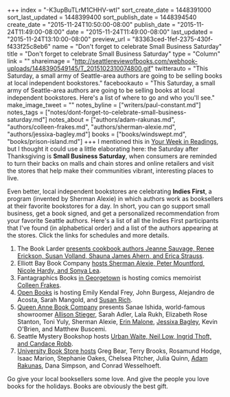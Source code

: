 +++
index = "-K3upBuTLrM1CHHV-wtI"
sort_create_date = 1448391000
sort_last_updated = 1448399400
sort_publish_date = 1448394540
create_date = "2015-11-24T10:50:00-08:00"
publish_date = "2015-11-24T11:49:00-08:00"
date = "2015-11-24T11:49:00-08:00"
last_updated = "2015-11-24T13:10:00-08:00"
preview_url = "83363ced-1fef-2375-430f-f433f25c8eb6"
name = "Don't forget to celebrate Small Business Saturday"
title = "Don't forget to celebrate Small Business Saturday"
type = "Column"
link = ""
shareimage = "http://seattlereviewofbooks.com/webhook-uploads/1448390549145/T_2015102310074800.gif"
twitterauto = "This Saturday, a small army of Seattle-area authors are going to be selling books at local independent bookstores."
facebookauto = "This Saturday, a small army of Seattle-area authors are going to be selling books at local independent bookstores. Here's a list of where to go and who you'll see."
make_image_tweet = ""
notes_byline = ["writers/paul-constant.md"]
notes_tags = ["notes/dont-forget-to-celebrate-small-business-saturday.md"]
notes_about = ["authors/adam-rakunas.md", "authors/colleen-frakes.md", "authors/sherman-alexie.md", "authors/jessixa-bagley.md"]
books = ["books/windswept.md", "books/prison-island.md"]
+++
I mentioned this in [Your Week in Readings](http://seattlereviewofbooks.com/notes/2015/11/23/your-week-in-readings-the-best-literary-events-from-november-23-29/), but I thought it could use a little elaborating here: the Saturday after Thanksgiving is **Small Business Saturday**, when consumers are reminded to turn their backs on malls and chain stores and online retailers and visit the stores that help make their communities vibrant, interesting places to live. 

Even better, local independent bookstores are celebrating **Indies First**, a program (invented by Sherman Alexie) in which authors work as booksellers at their favorite bookstores for a day. In short, you can go support small business, get a book signed, and get a personalized recommendation from your favorite Seattle authors. Here's a list of all the Indies First participants that I've found (in alphabetical order) and a list of the authors appearing at the stores. Click the links for schedules and more details.

1. The Book Larder [presents cookbook authors Jeanne Sauvage, Renee Erickson, Susan Volland, Shauna James Ahern, and Erica Strauss](http://www.booklarder.com/events/info/small-business-saturday).
2. Elliott Bay Book Company [hosts  Sherman Alexie, Peter Mountford, Nicole Hardy, and Sonya Lea](http://www.elliottbaybook.com/event/indies-first).
3. Fantagraphics Books [in Georgetown](https://www.facebook.com/events/1665125207078285/) is hosting comics memoirist [Colleen Frakes](http://seattlereviewofbooks.com/reviews/juvenile-detention/).
4. [Open Books](http://www.openpoetrybooks.com/guest-booksellers-on-small-business-saturday/) is hosting Emily Kendal Frey, John Burgess, Alejandro de Acosta, Sarah Mangold, and [Susan Rich](http://seattlereviewofbooks.com/notes/2015/08/11/the-seattle-school/).
5. [Queen Anne Book Company](http://www.qabookco.com/event/third-annual-indies-first-celebration) presents  Sanae Ishida, world-famous showroomer [Allison Stieger](http://seattlereviewofbooks.com/notes/2015/11/06/independent-bookstore-fan-showrooms-amazon-books/), Sarah Adler, Lala Rukh, Elizabeth Rose Stanton, Toni Yuly, Sherman Alexie, [Erin Malone](http://seattlereviewofbooks.com/notes/2015/11/17/time-capsule/), [Jessixa Bagley](http://seattlereviewofbooks.com/reviews/short-run-i-second-that/), Kevin O'Brien, and Matthew Buscemi.
6. Seattle Mystery Bookshop hosts [Urban Waite, Neil Low, Ingrid Thoft, and Candace Robb](http://www.seattlemystery.com/).
7.  [University Book Store hosts](http://www2.bookstore.washington.edu/_events/events_cal.taf?evmonth=11&evyear=2015&eventid=2015102310074800) Greg Bear, Terry Brooks, Rosamund Hodge, Isaac Marion, Stephanie Oakes, Chelsea Pitcher, Julia Quinn, [Adam Rakunas](http://seattlereviewofbooks.com/reviews/state-of-the-union/), Dana Simpson, and Conrad Wesselhoeft.

Go give your local booksellers some love. And give the people you love books for the holidays. Books are obviously the best gift.